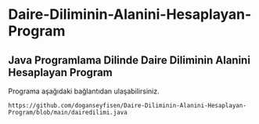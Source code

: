 # Daire-Diliminin-Alanini-Hesaplayan-Program

## Java Programlama Dilinde Daire Diliminin Alanini Hesaplayan Program

Programa aşağıdaki bağlantıdan ulaşabilirsiniz.

```
https://github.com/doganseyfisen/Daire-Diliminin-Alanini-Hesaplayan-Program/blob/main/dairedilimi.java
```
